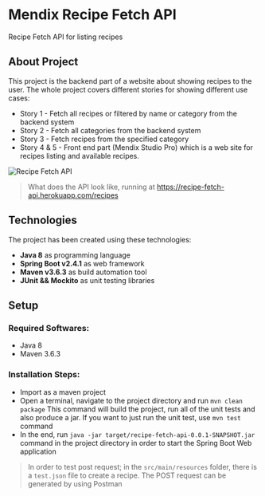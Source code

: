 # Mendix Recipe Fetch API

Recipe Fetch API for listing recipes

## About Project

This project is the backend part of a website about showing recipes to the user. The whole project covers different stories for showing different use cases:

* Story 1 - Fetch all recipes or filtered by name or category from the backend system
* Story 2 - Fetch all categories from the backend system
* Story 3 - Fetch recipes from the specified category
* Story 4 & 5 - Front end part (Mendix Studio Pro) which is a web site for recipes listing and available recipes.

 ![Recipe Fetch API](https://i.ibb.co/h8FXKRb/Screen-Shot-2021-01-13-at-17-27-24.png)

 > What does the API look like, running at https://recipe-fetch-api.herokuapp.com/recipes

## Technologies

The project has been created using these technologies:

* **Java 8** as programming language 
* **Spring Boot v2.4.1** as web framework
* **Maven v3.6.3** as build automation tool
* **JUnit && Mockito** as unit testing libraries

## Setup

### Required Softwares:

* Java 8
* Maven 3.6.3

### Installation Steps:

* Import as a maven project
* Open a terminal, navigate to the project directory and run `mvn clean package` This command will build the project, run all of the unit tests and also produce a jar. If you want to just run the unit test, use `mvn test` command
* In the end, run `java -jar target/recipe-fetch-api-0.0.1-SNAPSHOT.jar` command in the project directory in order to start the Spring Boot Web application

> In order to test post request; in the `src/main/resources` folder, there is a `test.json` file to create a recipe. The POST request can be generated by using Postman
